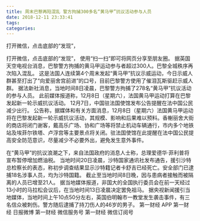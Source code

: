```yaml
---
title: 周末巴黎再陷混乱 警方拘捕300多名“黄马甲”抗议活动参与人员
date: 2018-12-11 23:33:41
tags: 
categories: 
---
```

打开微信，点击底部的“发现”，
<!-- more -->
打开微信，点击底部的“发现”，
使用“扫一扫”即可将网页分享至朋友圈。
据英国天空电视台消息，巴黎警方拘捕的黄马甲运动参与者超过300人。巴黎全城秩序再次陷入混乱。
这是法国人连续第4个周末发起“黄马甲”抗议示威运动，今日示威人群甚至打出了“向爱丽舍宫前进”的口号，目前巴黎警方使用了催泪瓦斯驱赶示威人群。
据法新社消息，当地时间8日凌晨，巴黎警方拘捕了278名“黄马甲”抗议活动的参与人员。
此前媒体报道称，12月8日（星期六），法国黄马甲运动打算在巴黎发起新一轮示威抗议活动。
12月7日，中国驻法国使馆发布公告提醒在法中国公民减少出行。
公告称，据媒体和有关方面消息，12月8日（星期六）法国黄马甲运动将在巴黎发起新一轮示威抗议活动，其规模、影响和后果难以预料。香榭丽舍大街的商店将闭门谢客，戴高乐广场、协和广场等将禁止机动车辆通行，市内多个地铁站及埃菲尔铁塔、卢浮宫等主要景点将关闭。驻法国使馆在此提醒在法中国公民提高安全防范意识，尽量减少不必要外出，避免发生意外事件。
 
 
在“黄马甲”的抗议浪潮之下，来自法国政府的消息人士称，总理爱德华·菲利普将宣布暂停增加燃油税。
当地时间20日凌晨，沙特国家通讯社发布通告，援引沙特总检察长的表态，称初步调查结果显示沙特籍记者卡舒吉已经死亡。安全部门已逮捕18名涉事人员，均为沙特国籍。
截止至当地时间8日晚，因与患病者接触而被隔离的人员已增至21人。
据当地媒体报道，非国大的全国执行委员会在前一天经过13小时的马拉松会议后，在当地时间13日凌晨决定罢免祖马。
据央视新闻援引当地媒体，当地时间上午10点50分左右，英国伯明翰市一教堂发生袭击事件，有三名信众被刺伤。警方随后逮捕了持刀伤人的46岁的男子。
第一财经
APP
第一财经
日报微博
第一财经
微信服务号
第一财经
微信订阅号
